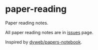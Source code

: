 # paper-reading
Paper reading notes.

All paper reading notes are in [issues](https://github.com/Triple-Z/paper-reading/issues) page.

Inspired by [dyweb/papers-notebook](https://github.com/dyweb/papers-notebook).
